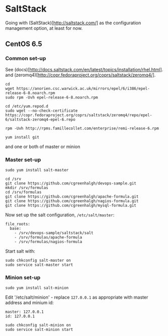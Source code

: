 # SaltStack

Going with (SaltStack)[http://saltstack.com/] as the configuration management
option, at least for now.

## CentOS 6.5

### Common set-up

See (docs)[http://docs.saltstack.com/en/latest/topics/installation/rhel.html].
and (zeromq4)[http://copr.fedoraproject.org/coprs/saltstack/zeromq4/].

```
cd
wget https://anorien.csc.warwick.ac.uk/mirrors/epel/6/i386/epel-release-6-8.noarch.rpm
sudo rpm -Uvh epel-release-6-8.noarch.rpm

cd /etc/yum.repod.d
sudo wget --no-check-certificate https://copr.fedoraproject.org/coprs/saltstack/zeromq4/repo/epel-6/saltstack-zeromq4-epel-6.repo

rpm -Uvh http://rpms.famillecollet.com/enterprise/remi-release-6.rpm

yum install git
```
and one or both of master or minion

### Master set-up

```
sudo yum install salt-master

cd /srv
git clone https://github.com/cgreenhalgh/devops-sample.git
mkdir /srv/formulas
cd /srv/formulas
git clone https://github.com/cgreenhalgh/apache-formula.git
git clone https://github.com/cgreenhalgh/nagios-formula.git
git clone https://github.com/cgreenhalgh/mysql-formula.git
```
Now set up the salt configuration, `/etc/salt/master`:
```
file_roots:
  base:
    - /srv/devops-sample/saltstack/salt
    - /srv/formulas/apache-formula
    - /srv/formulas/nagios-formula
```
Start salt with:
```
sudo chkconfig salt-master on
sudo service salt-master start

```

### Minion set-up

```
sudo yum install salt-minion
```
Edit '/etc/salt/minion' - replace `127.0.0.1` as appropriate with master
 address and minium id:
```
master: 127.0.0.1
id: 127.0.0.1
```
```
sudo chkconfig salt-minion on
sudo service salt-minion start
```
